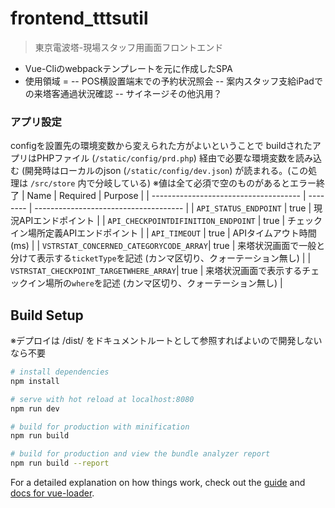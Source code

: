 # frontend_tttsutil
> 東京電波塔-現場スタッフ用画面フロントエンド
- Vue-Cliのwebpackテンプレートを元に作成したSPA
- 使用領域 = 
-- POS横設置端末での予約状況照会
-- 案内スタッフ支給iPadでの来塔客通過状況確認
-- サイネージその他汎用？

### アプリ設定
configを設置先の環境変数から変えられた方がよいということで
buildされたアプリはPHPファイル (`/static/config/prd.php`) 経由で必要な環境変数を読み込む
(開発時はローカルのjson (`/static/config/dev.json`) が読まれる。(この処理は `/src/store` 内で分岐している)
※値は全て必須で空のものがあるとエラー終了
| Name                                   | Required | Purpose                               |
| -------------------------------------  | -------- | ------------------------------------- |
| `API_STATUS_ENDPOINT`                  | true     | 現況APIエンドポイント                      |
| `API_CHECKPOINTDIFINITION_ENDPOINT`    | true     | チェックイン場所定義APIエンドポイント         |
| `API_TIMEOUT`                          | true     | APIタイムアウト時間(ms)                   |
| `VSTRSTAT_CONCERNED_CATEGORYCODE_ARRAY`| true     | 来塔状況画面で一般と分けて表示する`ticketType`を記述 (カンマ区切り、クォーテーション無し)  |
| `VSTRSTAT_CHECKPOINT_TARGETWHERE_ARRAY`| true     | 来塔状況画面で表示するチェックイン場所の`where`を記述 (カンマ区切り、クォーテーション無し)  |

## Build Setup
※デプロイは /dist/ をドキュメントルートとして参照すればよいので開発しないなら不要

``` bash
# install dependencies
npm install

# serve with hot reload at localhost:8080
npm run dev

# build for production with minification
npm run build

# build for production and view the bundle analyzer report
npm run build --report
```

For a detailed explanation on how things work, check out the [guide](http://vuejs-templates.github.io/webpack/) and [docs for vue-loader](http://vuejs.github.io/vue-loader).
